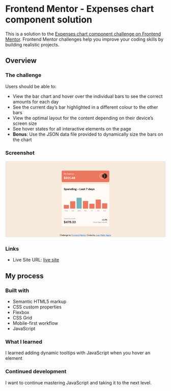 # Frontend Mentor - Expenses chart component solution

This is a solution to the [Expenses chart component challenge on Frontend Mentor](https://www.frontendmentor.io/challenges/expenses-chart-component-e7yJBUdjwt). Frontend Mentor challenges help you improve your coding skills by building realistic projects.

## Overview

### The challenge

Users should be able to:

- View the bar chart and hover over the individual bars to see the correct amounts for each day
- See the current day’s bar highlighted in a different colour to the other bars
- View the optimal layout for the content depending on their device’s screen size
- See hover states for all interactive elements on the page
- **Bonus**: Use the JSON data file provided to dynamically size the bars on the chart

### Screenshot

![](./screenshot.png)

### Links

- Live Site URL: [live site](https://expenses-compontent.netlify.app/)

## My process

### Built with

- Semantic HTML5 markup
- CSS custom properties
- Flexbox
- CSS Grid
- Mobile-first workflow
- JavaScript

### What I learned

I learned adding dynamic tooltips with JavaScript when you hover an element

### Continued development

I want to continue mastering JavaScript and taking it to the next level.
